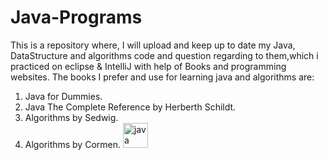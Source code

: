 # Java-Programs
This is a repository where, I will upload and keep up to date my Java, DataStructure and algorithms code and question regarding to them,which i practiced on eclipse & IntelliJ with help of Books and programming websites. The books I prefer and use for learning java and algorithms are:

1. Java for Dummies.
2. Java The Complete Reference by Herberth Schildt.
3. Algorithms by Sedwig.
4. Algorithms by Cormen.
<a href="https://www.java.com" target="_blank"> <img src="https://devicons.github.io/devicon/devicon.git/icons/java/java-original-wordmark.svg" alt="java" width="40" height="40"/> </a>
